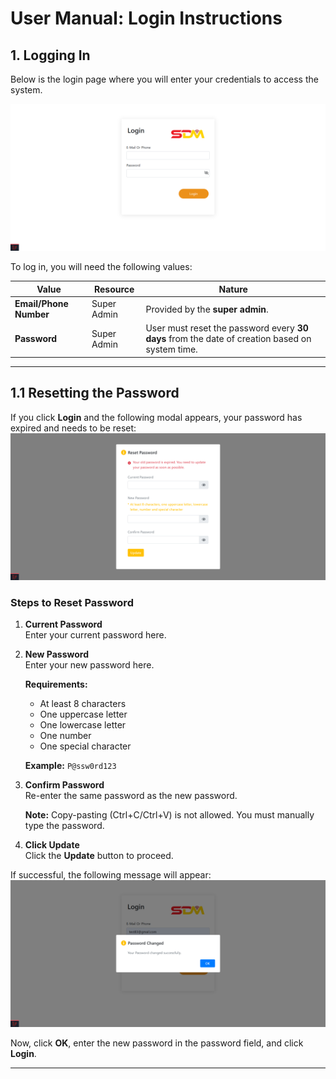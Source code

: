 # User Manual: Login Instructions

## 1. Logging In

Below is the login page where you will enter your credentials to access the system.  

![Login Page](/docs/assets/instructions/instruction_login.png)  

To log in, you will need the following values:

| **Value**               | **Resource**       | **Nature**                                                                 |
|--------------------------|--------------------|----------------------------------------------------------------------------|
| **Email/Phone Number**   | Super Admin        | Provided by the **super admin**.                                           |
| **Password**             | Super Admin        | User must reset the password every **30 days** from the date of creation based on system time. |

---

## 1.1 Resetting the Password

If you click **Login** and the following modal appears, your password has expired and needs to be reset:  
![Password Reset Modal](/docs/assets/instructions/instruction_login-reset-password-modal.png)

### Steps to Reset Password

1. **Current Password**  
   Enter your current password here.

2. **New Password**  
   Enter your new password here.  

   **Requirements:**  
   - At least 8 characters  
   - One uppercase letter  
   - One lowercase letter  
   - One number  
   - One special character  

   **Example:** `P@ssw0rd123`

3. **Confirm Password**  
   Re-enter the same password as the new password.  

   **Note:** Copy-pasting (Ctrl+C/Ctrl+V) is not allowed. You must manually type the password.

4. **Click Update**  
   Click the **Update** button to proceed.

If successful, the following message will appear:  
![Password Reset Success Modal](/docs/assets/instructions/instruction_login-reset-password-success-modal.png)  

Now, click **OK**, enter the new password in the password field, and click **Login**.

---
